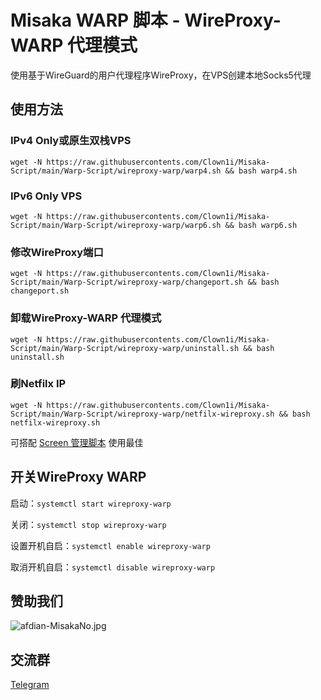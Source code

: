 # Misaka WARP 脚本 - WireProxy-WARP 代理模式

使用基于WireGuard的用户代理程序WireProxy，在VPS创建本地Socks5代理

## 使用方法

### IPv4 Only或原生双栈VPS

```shell
wget -N https://raw.githubusercontents.com/Clown1i/Misaka-Script/main/Warp-Script/wireproxy-warp/warp4.sh && bash warp4.sh
```

### IPv6 Only VPS

```shell
wget -N https://raw.githubusercontents.com/Clown1i/Misaka-Script/main/Warp-Script/wireproxy-warp/warp6.sh && bash warp6.sh
```

### 修改WireProxy端口

```shell
wget -N https://raw.githubusercontents.com/Clown1i/Misaka-Script/main/Warp-Script/wireproxy-warp/changeport.sh && bash changeport.sh
```

### 卸载WireProxy-WARP 代理模式

```shell
wget -N https://raw.githubusercontents.com/Clown1i/Misaka-Script/main/Warp-Script/wireproxy-warp/uninstall.sh && bash uninstall.sh
```

### 刷Netfilx IP

```shell
wget -N https://raw.githubusercontents.com/Clown1i/Misaka-Script/main/Warp-Script/wireproxy-warp/netfilx-wireproxy.sh && bash netfilx-wireproxy.sh
```

可搭配 [Screen 管理脚本](https://github.com/Misaka-blog/screenManager) 使用最佳

## 开关WireProxy WARP

启动：`systemctl start wireproxy-warp`

关闭：`systemctl stop wireproxy-warp`

设置开机自启：`systemctl enable wireproxy-warp`

取消开机自启：`systemctl disable wireproxy-warp`

## 赞助我们

![afdian-MisakaNo.jpg](https://s2.loli.net/2021/12/25/SimocqwhVg89NQJ.jpg)

## 交流群
[Telegram](https://t.me/misakanetcn)


